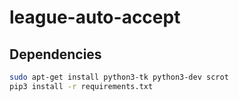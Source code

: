 # league-auto-accept
## Dependencies
```bash
sudo apt-get install python3-tk python3-dev scrot
pip3 install -r requirements.txt
```
